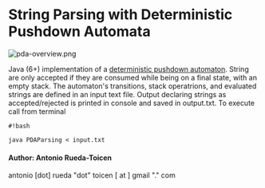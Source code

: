 # **String Parsing with Deterministic Pushdown Automata** #

![pda-overview.png](https://bitbucket.org/repo/6e7oxe/images/185934312-pda-overview.png)

Java (6+) implementation of a [deterministic pushdown automaton](http://en.wikipedia.org/wiki/Pushdown_automaton).  String are only accepted if they are consumed while being on a final state, with an empty stack. The automaton's transitions, stack operatrions, and evaluated strings are defined in an input text file. Output declaring strings as accepted/rejected is printed in console and saved in output.txt. To execute call from terminal

```
#!bash

java PDAParsing < input.txt
```
#### Author: Antonio Rueda-Toicen ####

antonio [dot] rueda "dot" toicen [ at ]  gmail "." com